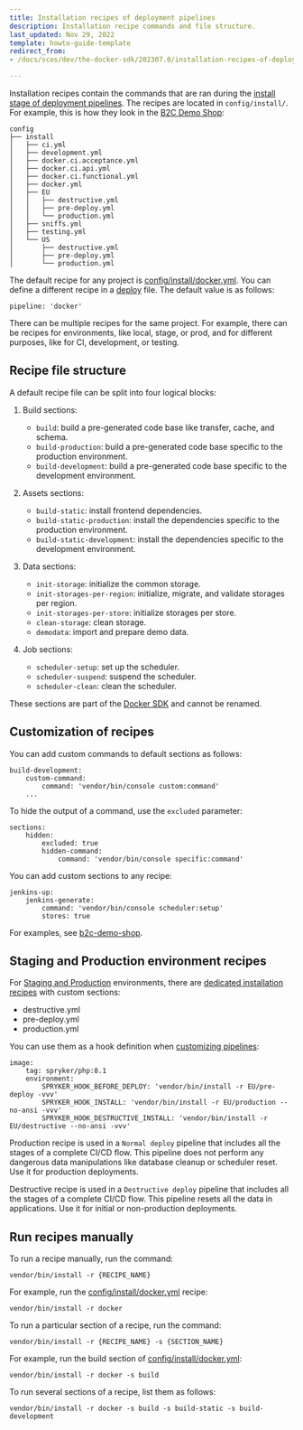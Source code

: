 ```yaml
---
title: Installation recipes of deployment pipelines
description: Installation recipe commands and file structure.
last_updated: Nov 29, 2022
template: howto-guide-template
redirect_from:
- /docs/scos/dev/the-docker-sdk/202307.0/installation-recipes-of-deployment-pipelines.html

---
```


Installation recipes contain the commands that are ran during the [install stage of deployment pipelines](/docs/ca/dev/configure-deployment-pipelines/deployment-pipelines.html#install-stage). The recipes are located in `config/install/`.  For example, this is how they look in the [B2C Demo Shop](https://github.com/spryker-shop/b2c-demo-shop/tree/master/config/install):

```
config
├── install
│   ├── ci.yml
│   ├── development.yml
│   ├── docker.ci.acceptance.yml
│   ├── docker.ci.api.yml
│   ├── docker.ci.functional.yml
│   ├── docker.yml
│   ├── EU
│   │   ├── destructive.yml
│   │   ├── pre-deploy.yml
│   │   └── production.yml
│   ├── sniffs.yml
│   ├── testing.yml
│   └── US
│       ├── destructive.yml
│       ├── pre-deploy.yml
│       └── production.yml
```

The default recipe for any project is [config/install/docker.yml](https://github.com/spryker-shop/b2c-demo-shop/blob/master/config/install/docker.yml). You can define a different recipe in a [deploy](/docs/dg/dev/sdks/the-docker-sdk/{{page.version}}/deploy-file/deploy-file.html) file. The default value is as follows:

```shell
pipeline: 'docker'
```

There can be multiple recipes for the same project. For example, there can be recipes for environments, like local, stage, or prod, and for different purposes, like for CI, development, or testing.

## Recipe file structure

A default recipe file can be split into four logical blocks:

1) Build sections:

    - `build`: build a pre-generated code base like transfer, cache, and schema.
    - `build-production`: build a pre-generated code base specific to the production environment.
    - `build-development`: build a pre-generated code base specific to the development environment.

2) Assets sections:

    - `build-static`: install frontend dependencies.
    - `build-static-production`: install the dependencies specific to the production environment.
    - `build-static-development`: install the dependencies specific to the development environment.

3) Data sections:

    - `init-storage`: initialize the common storage.
    - `init-storages-per-region`: initialize, migrate, and validate storages per region.
    - `init-storages-per-store`: initialize storages per store.
    - `clean-storage`: clean storage.
    - `demodata`: import and prepare demo data.

4) Job sections:

    - `scheduler-setup`:  set up the scheduler.
    - `scheduler-suspend`: suspend the scheduler.
    - `scheduler-clean`: clean the scheduler.

These sections are part of the [Docker SDK](/docs/dg/dev/sdks/the-docker-sdk/{{page.version}}/the-docker-sdk.html) and cannot be renamed.

## Customization of recipes

You can add custom commands to default sections as follows:

```shell
build-development:
    custom-command:
        command: 'vendor/bin/console custom:command'
    ...
```

To hide the output of a command, use the `excluded` parameter:

```shell
sections:
    hidden:
        excluded: true
        hidden-command:
            command: 'vendor/bin/console specific:command'
```

You can add custom sections to any recipe:

```shell
jenkins-up:
    jenkins-generate:
        command: 'vendor/bin/console scheduler:setup'
        stores: true
```

For examples, see [b2c-demo-shop](https://github.com/spryker-shop/b2c-demo-shop/blob/master/config/install/development.yml).

## Staging and Production environment recipes

For [Staging and Production](/docs/ca/dev/environments-overview.html) environments, there are [dedicated installation recipes](https://github.com/spryker-shop/b2c-demo-shop/tree/master/config/install/EU) with custom sections:

- destructive.yml
- pre-deploy.yml
- production.yml

You can use them as a hook definition when [customizing pipelines](/docs/ca/dev/configure-deployment-pipelines/customize-deployment-pipelines.html#adding-a-single-command-to-a-deployment-pipeline):

```shell
image:
    tag: spryker/php:8.1
    environment:
        SPRYKER_HOOK_BEFORE_DEPLOY: 'vendor/bin/install -r EU/pre-deploy -vvv'
        SPRYKER_HOOK_INSTALL: 'vendor/bin/install -r EU/production --no-ansi -vvv'
        SPRYKER_HOOK_DESTRUCTIVE_INSTALL: 'vendor/bin/install -r EU/destructive --no-ansi -vvv'
```

Production recipe is used in a `Normal deploy` pipeline that includes all the stages of a complete CI/CD flow. This pipeline does not perform any dangerous data manipulations like database cleanup or scheduler reset. Use it for production deployments.

Destructive recipe is used in a `Destructive deploy` pipeline that includes all the stages of a complete CI/CD flow. This pipeline resets all the data in applications. Use it for initial or non-production deployments.

## Run recipes manually

To run a recipe manually, run the command:

```shell
vendor/bin/install -r {RECIPE_NAME}
```

For example, run the [config/install/docker.yml](https://github.com/spryker-shop/b2c-demo-shop/blob/master/config/install/docker.yml) recipe:

```shell
vendor/bin/install -r docker
```

To run a particular section of a recipe, run the command:

```shell
vendor/bin/install -r {RECIPE_NAME} -s {SECTION_NAME}
```

For example, run the build section of [config/install/docker.yml](https://github.com/spryker-shop/b2c-demo-shop/blob/master/config/install/docker.yml):
```shell
vendor/bin/install -r docker -s build
```

To run several sections of a recipe, list them as follows:
```shell
vendor/bin/install -r docker -s build -s build-static -s build-development
```
